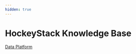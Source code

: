 ```yaml
---
hidden: true
---
```


# HockeyStack Knowledge Base

[Data Platform](<HockeyStack Knowledge Base 0520434992184e88b790eccbdd03f331/Data Platform 76c9d019ad494a8d9cbe63d3b544e89f.md>)
